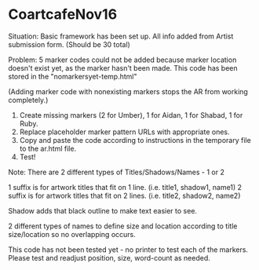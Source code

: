# CoartcafeNov16

Situation: Basic framework has been set up. All info added from Artist submission form. (Should be 30 total)  

Problem: 5 marker codes could not be added because marker location doesn't exist yet, as the marker hasn't been made.
This code has been stored in the "nomarkersyet-temp.html"

(Adding marker code with nonexisting markers stops the AR from working completely.)


1. Create missing markers (2 for Umber), 1 for Aidan, 1 for Shabad, 1 for Ruby.
2. Replace placeholder marker pattern URLs with appropriate ones.
3. Copy and paste the code according to instructions in the temporary file to the ar.html file.
4. Test!

Note:
There are 2 different types of Titles/Shadows/Names - 1 or 2

1 suffix is for artwork titles that fit on 1 line. (i.e. title1, shadow1, name1) 
2 suffix is for artwork titles that fit on 2 lines. (i.e. title2, shadow2, name2)

Shadow adds that black outline to make text easier to see.

2 different types of names to define size and location according to title size/location so no overlapping occurs.


This code has not been tested yet - no printer to test each of the markers. Please test and readjust position, size, word-count as needed.
